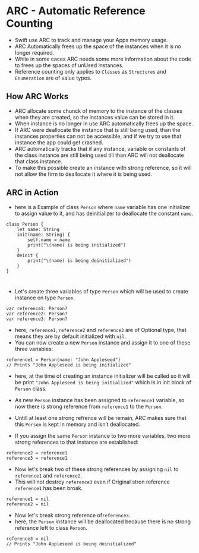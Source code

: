 # ARC - Automatic Reference Counting
- Swift use ARC to track and manage your Apps memory usage.
- ARC Automatically frees up the space of the instances when it is no longer required. 
- While in some caces ARC needs some more information about the code to frees up the spaces of unUsed instances.
- Reference counting only applies to `Classes` as `Structures` and `Enumeration` are of value types.

## How ARC Works
- ARC allocate some chunck of memory to the instance of the classes when they are created, so the instances value can be stored in it.
- When instance is no longer in use ARC automatically frees up the space.
- If ARC were deallocate the instance that is still being used, than the instances properties can not be accessible, and if we try to use that instance the app could get crashed.
- ARC automatically tracks that if any instance, variable or constants of the class instance are still being used till than ARC will not deallocate that class instance.
- To make this possible create an instance with strong reference, so it will not allow the firm to deallocate it where it is being used.

## ARC in Action
- here is a Example of class `Person` where `name` variable has one initializer to assign value to it, and has deinitializer to deallocate the constant `name`.
```
class Person {
    let name: String
    init(name: String) {
        self.name = name
        print("\(name) is being initialized")
    }
    deinit {
        print("\(name) is being deinitialized")
    }
}
```
#
- Let's create three variables of type `Person` which will be used to create instance on type `Person`.
```
var reference1: Person?
var reference2: Person?
var reference3: Person?
```
- here, `reference1`, `reference2` and `reference3` are of Optional type, that means they are by default initialized with `nil`.
- You can now create a new `Person` instance and assign it to one of these three variables:
```
reference1 = Person(name: "John Appleseed")
// Prints "John Appleseed is being initialized"
```
- here, at the time of creating an instance initializer will be called so it will be print `"John Appleseed is being initialized"` which is in init block of `Person` class.
- As new `Person` instance has been assigned to `reference1` variable, so now there is strong reference from `reference1` to the `Person`.
- Untill at least one strong refrence will be remain, ARC makes sure that this `Person` is kept in memory and isn’t deallocated.

- If you assign the same `Person` instance to two more variables, two more strong references to that instance are established:
```
reference2 = reference1
reference3 = reference1
```

- Now let's break two of these strong references by assigning `nil` to `reference1` and `reference2`.
- This will not destroy `reference3` even if Original stron reference `reference1` has been broak.
```
reference1 = nil
reference2 = nil
```
- Now let's break strong reference of`reference3`. 
- here, the `Person` instance will be deallocated because there is no strong referance left to class `Person`.
```
reference3 = nil
// Prints "John Appleseed is being deinitialized"
```
